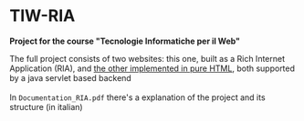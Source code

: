 # TIW-RIA

**Project for the course "Tecnologie Informatiche per il Web"**

The full project consists of two websites: this one, built as a Rich Internet Application (RIA), and [the other implemented in pure HTML](https://www.github.com/MatteoGobbiF/TIW-pure-HTML), both supported by a java servlet based backend<br><br>
In `Documentation_RIA.pdf` there's a explanation of the project and its structure (in italian)
